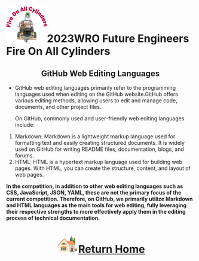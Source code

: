 ![LOGO](../../other/img/logo.png)2023WRO Future Engineers Fire On All Cylinders  
====
## <div align="center">GitHub Web Editing Languages</div> 
- GitHub web editing languages primarily refer to the programming languages used when editing on the GitHub website.GitHub offers various editing methods, allowing users to edit and manage code, documents, and other project files.  

   On GitHub, commonly used and user-friendly web editing languages include:

 1. Markdown: Markdown is a lightweight markup language used for formatting text and easily creating structured documents. It is widely used on GitHub for writing README files, documentation, blogs, and forums.
 2. HTML: HTML is a hypertext markup language used for building web pages. With HTML, you can create the structure, content, and layout of web pages.  
  
__In the competition, in addition to other web editing languages such as CSS, JavaScript, JSON, YAML, these are not the primary focus of the current competition. Therefore, on GitHub, we primarily utilize Markdown and HTML languages as the main tools for web editing, fully leveraging their respective strengths to more effectively apply them in the editing process of technical documentation.__


# <div align="center">![HOME](../../other/img/Home.png)[Return Home](../../)</div>  

